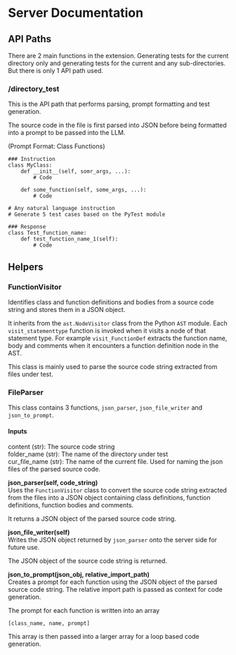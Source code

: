 # Server Documentation

## API Paths
There are 2 main functions in the extension. Generating tests for the current directory only and generating tests for the current and any sub-directories. But there is only 1 API path used. 

### /directory_test
This is the API path that performs parsing, prompt formatting and test generation. 

The source code in the file is first parsed into JSON before being formatted into a prompt to be passed into the LLM.

(Prompt Format: Class Functions)
```
### Instruction
class MyClass:
    def __init__(self, somr_args, ...):
        # Code 

    def some_function(self, some_args, ...):
        # Code

# Any natural language instruction
# Generate 5 test cases based on the PyTest module 

### Response 
class Test_function_name:
    def test_function_name_1(self):
        # Code
```

## Helpers

### FunctionVisitor
Identifies class and function definitions and bodies from a source code string and stores them in a JSON object. 

It inherits from the `ast.NodeVisitor` class from the Python `AST` module. Each `visit_statementtype` function is invoked when it visits a node of that statement type. For example `visit_FunctionDef` extracts the function name, body and comments when it encounters a function definition node in the AST. 

This class is mainly used to parse the source code string extracted from files under test.


### FileParser
This class contains 3 functions, `json_parser`, `json_file_writer` and `json_to_prompt`. 

#### Inputs
content (str): The source code string \
folder_name (str): The name of the directory under test \
cur_file_name (str): The name of the current file. Used for naming the json files of the parsed source code. 


**json_parser(self, code_string)** \
Uses the `FunctionVisitor` class to convert the source code string extracted from the files into a JSON object containing class definitions, function definitions, function bodies and comments. 

It returns a JSON object of the parsed source code string.

**json_file_writer(self)** \
Writes the JSON object returned by `json_parser` onto the server side for future use. 

The JSON object of the source code string is returned. 

**json_to_prompt(json_obj, relative_import_path)** \
Creates a prompt for each function using the JSON object of the parsed source code string. The relative import path is passed as context for code generation. 

The prompt for each function is written into an array 
```
[class_name, name, prompt]
```
This array is then passed into a larger array for a loop based code generation. 



